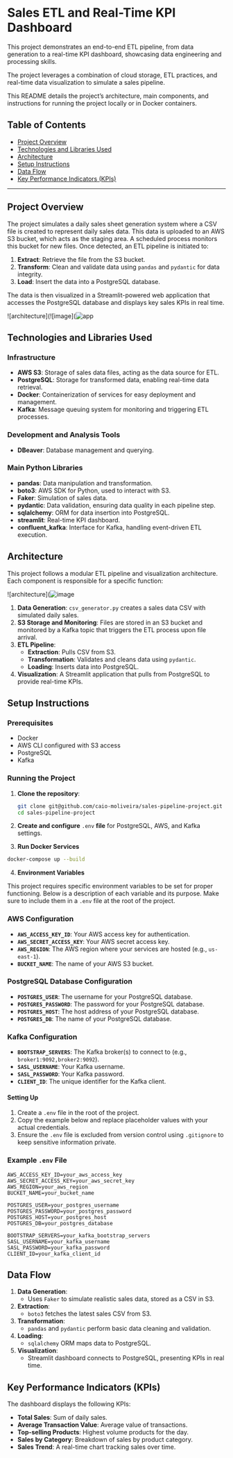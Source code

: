 # Sales ETL and Real-Time KPI Dashboard

This project demonstrates an end-to-end ETL pipeline, from data generation to a real-time KPI dashboard, showcasing data engineering and processing skills. 

The project leverages a combination of cloud storage, ETL practices, and real-time data visualization to simulate a sales pipeline. 

This README details the project’s architecture, main components, and instructions for running the project locally or in Docker containers.

## Table of Contents

- [Project Overview](#project-overview)
- [Technologies and Libraries Used](#technologies-and-libraries-used)
- [Architecture](#architecture)
- [Setup Instructions](#setup-instructions)
- [Data Flow](#data-flow)
- [Key Performance Indicators (KPIs)](#key-performance-indicators-kpis)

---

## Project Overview

The project simulates a daily sales sheet generation system where a CSV file is created to represent daily sales data. This data is uploaded to an AWS S3 bucket, which acts as the staging area. A scheduled process monitors this bucket for new files. Once detected, an ETL pipeline is initiated to:
1. **Extract**: Retrieve the file from the S3 bucket.
2. **Transform**: Clean and validate data using `pandas` and `pydantic` for data integrity.
3. **Load**: Insert the data into a PostgreSQL database.

The data is then visualized in a Streamlit-powered web application that accesses the PostgreSQL database and displays key sales KPIs in real time.

![architecture](![image](![app](https://github.com/user-attachments/assets/066cd9d0-4056-4812-9109-7f7ad9c09028)

## Technologies and Libraries Used

### Infrastructure
- **AWS S3**: Storage of sales data files, acting as the data source for ETL.
- **PostgreSQL**: Storage for transformed data, enabling real-time data retrieval.
- **Docker**: Containerization of services for easy deployment and management.
- **Kafka**: Message queuing system for monitoring and triggering ETL processes.

### Development and Analysis Tools
- **DBeaver**: Database management and querying.
  
### Main Python Libraries
- **pandas**: Data manipulation and transformation.
- **boto3**: AWS SDK for Python, used to interact with S3.
- **Faker**: Simulation of sales data.
- **pydantic**: Data validation, ensuring data quality in each pipeline step.
- **sqlalchemy**: ORM for data insertion into PostgreSQL.
- **streamlit**: Real-time KPI dashboard.
- **confluent_kafka**: Interface for Kafka, handling event-driven ETL execution.

## Architecture

This project follows a modular ETL pipeline and visualization architecture. Each component is responsible for a specific function:

![architecture](![image](https://github.com/user-attachments/assets/2e2d9a63-51da-42b4-b245-65fdf8cd7941)


1. **Data Generation**: `csv_generator.py` creates a sales data CSV with simulated daily sales.
2. **S3 Storage and Monitoring**: Files are stored in an S3 bucket and monitored by a Kafka topic that triggers the ETL process upon file arrival.
3. **ETL Pipeline**:
   - **Extraction**: Pulls CSV from S3.
   - **Transformation**: Validates and cleans data using `pydantic`.
   - **Loading**: Inserts data into PostgreSQL.
4. **Visualization**: A Streamlit application that pulls from PostgreSQL to provide real-time KPIs.

## Setup Instructions

### Prerequisites

- Docker
- AWS CLI configured with S3 access
- PostgreSQL
- Kafka
  
### Running the Project

1. **Clone the repository**:
   ```bash
   git clone git@github.com/caio-moliveira/sales-pipeline-project.git
   cd sales-pipeline-project
   ```
2. **Create and configure** `.env` **file** for PostgreSQL, AWS, and Kafka settings.


3. **Run Docker Services**
  
  ```bash
  docker-compose up --build
  ```

4. **Environment Variables**

This project requires specific environment variables to be set for proper functioning. Below is a description of each variable and its purpose. Make sure to include them in a `.env` file at the root of the project.

### AWS Configuration
- **`AWS_ACCESS_KEY_ID`**: Your AWS access key for authentication.
- **`AWS_SECRET_ACCESS_KEY`**: Your AWS secret access key.
- **`AWS_REGION`**: The AWS region where your services are hosted (e.g., `us-east-1`).
- **`BUCKET_NAME`**: The name of your AWS S3 bucket.

### PostgreSQL Database Configuration
- **`POSTGRES_USER`**: The username for your PostgreSQL database.
- **`POSTGRES_PASSWORD`**: The password for your PostgreSQL database.
- **`POSTGRES_HOST`**: The host address of your PostgreSQL database.
- **`POSTGRES_DB`**: The name of your PostgreSQL database.

### Kafka Configuration
- **`BOOTSTRAP_SERVERS`**: The Kafka broker(s) to connect to (e.g., `broker1:9092,broker2:9092`).
- **`SASL_USERNAME`**: Your Kafka username.
- **`SASL_PASSWORD`**: Your Kafka password.
- **`CLIENT_ID`**: The unique identifier for the Kafka client.

#### Setting Up
1. Create a `.env` file in the root of the project.
2. Copy the example below and replace placeholder values with your actual credentials.
3. Ensure the `.env` file is excluded from version control using `.gitignore` to keep sensitive information private.

### Example `.env` File
```env
AWS_ACCESS_KEY_ID=your_aws_access_key
AWS_SECRET_ACCESS_KEY=your_aws_secret_key
AWS_REGION=your_aws_region
BUCKET_NAME=your_bucket_name

POSTGRES_USER=your_postgres_username
POSTGRES_PASSWORD=your_postgres_password
POSTGRES_HOST=your_postgres_host
POSTGRES_DB=your_postgres_database

BOOTSTRAP_SERVERS=your_kafka_bootstrap_servers
SASL_USERNAME=your_kafka_username
SASL_PASSWORD=your_kafka_password
CLIENT_ID=your_kafka_client_id
```

 ## Data Flow

1. **Data Generation**: 
   - Uses `Faker` to simulate realistic sales data, stored as a CSV in S3.
2. **Extraction**:
   - `boto3` fetches the latest sales CSV from S3.
3. **Transformation**:
   - `pandas` and `pydantic` perform basic data cleaning and validation.
4. **Loading**:
   - `sqlalchemy` ORM maps data to PostgreSQL.
5. **Visualization**:
   - Streamlit dashboard connects to PostgreSQL, presenting KPIs in real time.

## Key Performance Indicators (KPIs)

The dashboard displays the following KPIs:
- **Total Sales**: Sum of daily sales.
- **Average Transaction Value**: Average value of transactions.
- **Top-selling Products**: Highest volume products for the day.
- **Sales by Category**: Breakdown of sales by product category.
- **Sales Trend**: A real-time chart tracking sales over time.


